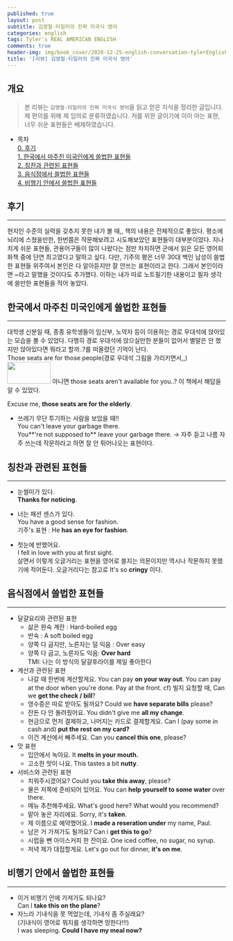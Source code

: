 ```yaml
---
published: true
layout: post
subtitle: 김영철·타일러의 진짜 미국식 영어
categories: english
tags: Tyler's REAL AMERICAN ENGLISH
comments: true
header-img: img/book_cover/2020-12-25-english-conversation-tylerEnglish-cover.png
title: '[리뷰] 김영철·타일러의 진짜 미국식 영어'
---
```


## 개요
> 본 리뷰는 `김영철·타일러의 진짜 미국식 영어`을 읽고 얻은 지식을 정리한 글입니다. 제 편의를 위해 제 임의로 분류하였습니다. 저를 위한 글이기에 이미 아는 표현, 너무 쉬운 표현들은 배제하였습니다. 

- 목차  
[0. 후기](#후기)  
[1. 한국에서 마주친 미국인에게 쓸법한 표현들](#한국에서-마주친-미국인에게-쓸법한-표현들)   
[2. 칭찬과 관련된 표현들](#칭찬과-관련된-표현들)  
[3. 음식점에서 쓸법한 표현들](#음식점에서-쓸법한-표현들)  
[4. 비행기 안에서 쓸법한 표현들](#비행기-안에서-쓸법한-표현들)  

## 후기
---
현지인 수준의 실력을 갖추지 못한 내가 볼 때,, 책의 내용은 전체적으로 좋았다. 평소에 뇌리에 스쳤을만한, 한번쯤은 작문해보려고 시도해보았던 표현들이 대부분이었다. 지나치게 쉬운 표현들, 관용어구들이 많이 나왔다는 점만 차치하면 군에서 읽은 모든 영어회화책 중에 단연 최고였다고 말하고 싶다. 다만, 기주의 평은 너무 30대 백인 남성이 쓸법한 표현들 위주여서 본인은 다 알아듣지만 잘 안쓰는 표현이라고 한다. 그래서 본인이라면 ~라고 말했을 것이다도 추가했다. 이하는 내가 따로 노트필기한 내용이고 필자 생각에 쓸만한 표현들을 적어 놓았다.

## 한국에서 마주친 미국인에게 쓸법한 표현들
---
대학생 신분일 때, 종종 유학생들이 임신부, 노약자 등이 이용하는 경로 우대석에 앉아있는 모습을 볼 수 있었다. 다행히 경로 우대석에 앉으실만한 분들이 없어서 별말은 안 했지만 앉아있다면 뭐라고 할까..?를 떠올렸던 기억이 난다.  
Those seats are for those people(경로 우대석 그림을 가리키면서,,) <img src="https://sundongkim-dev.github.io/assets/img/elderly.png" width="100" height="50"> 
아니면 those seats aren't available for you..? 이 책에서 해답을 알 수 있었다.

Excuse me, **those seats are for the elderly**.

- 쓰레기 무단 투기하는 사람을 보았을 때!!  
You can't leave your garbage there.  
You**'re not supposed to** leave your garbage there. -> 자주 듣고 나름 자주 쓰는데 작문하라고 하면 잘 안 튀어나오는 표현이다.

## 칭찬과 관련된 표현들
---
- 눈썰미가 있다.  
**Thanks for noticing**.  
- 너는 패션 센스가 있다.   
You have a good sense for fashion.  
기주's 표현 : He **has an eye for fashion**.

- 첫눈에 반했어요.  
I fell in love with you at first sight.  
살면서 이렇게 오글거리는 표현을 영어로 쓸지는 의문이지만 역시나 작문하지 못했기에 적어둔다. 오글거리다는 참고로 It's so **cringy** 이다.


## 음식점에서 쓸법한 표현들
---
- 달걀요리와 관련된 표현
	- 삶은 완숙 계란 : Hard-boiled egg
    - 반숙 : A soft boiled egg
    - 양쪽 다 굽지만, 노른자는 덜 익음 : Over easy
    - 양쪽 다 굽고, 노른자도 익음: **Over hard**  
    TMI: 나는 이 방식의 달걀후라이를 제일 좋아한다
- 계산과 관련된 표현
	- 나갈 때 한번에 계산할게요.
    You can pay **on your way out**.
    You can pay at the door when you're done.
    Pay at the front.
    cf) 빌지 요청할 때, Can we **get the check / bill**?
    - 영수증은 따로 받아도 될까요?
    Could we **have separate bills** please?
    - 잔돈 다 안 돌려줬어요.
    You didn't give me **all my change**.
    - 현금으로 먼저 결제하고, 나머지는 카드로 결제할게요.
    Can I (pay some in cash and) **put the rest on my card?**
    - 이건 계산에서 빼주세요.
    Can you **cancel this one**, please?
- 맛 표현
	- 입안에서 녹아요.
    It **melts in your mouth.**
    - 고소한 맛이 나요.
    This tastes a bit **nutty**.
- 서비스와 관련된 표현
	- 치워주시겠어요?
    Could you **take this away**, please?
    - 물은 저쪽에 준비되어 있어요.
    You can **help yourself to some water** over there.
    - 메뉴 추천해주세요.
    What's good here? What would you recommend?
    - 맡아 놓은 자리에요.
    Sorry, it's **taken**.
    - 제 이름으로 예약했어요.
    I **made a reseration under** my name, Paul.
    - 남은 거 가져가도 될까요?
    Can i **get this to go**?
    - 시럽을 뺀 아이스커피 한 잔이요.
    One iced coffee, no sugar, no syrup.
    - 저녁 제가 대접할게요.
    Let's go out for dinner, **it's on me**.
    
## 비행기 안에서 쓸법한 표현들
---
- 이거 비행기 안에 가져가도 되나요?  
Can I **take this on the plane**?
- 자느라 기내식을 못 먹었는데, 기내식 좀 주실래요?  
(기내식이 영어로 뭐지를 생각하면 망한다!!!)  
I was sleeping. **Could I have my meal now?**
